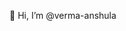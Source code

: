 👋 Hi, I’m @verma-anshula

<!---
verma-anshula/verma-anshula is a ✨ special ✨ repository because its `README.md` (this file) appears on your GitHub profile.
You can click the Preview link to take a look at your changes.
--->
